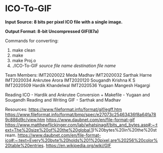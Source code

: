 # ICO-To-GIF

**Input Source: 8 bits per pixel ICO file with a single image.**

**Output Format: 8-bit Uncompressed GIF(87a)**

Commands for converting:
  1. make clean
  2. make
  3. make Proj.o
  4. ./ICO-To-GIF *source file name* *destination file name*
  
Team Members:
IMT2020022 Meda Madhav
IMT2020032 Sarthak Harne
IMT2020034 Ankrutee Arora
IMT2020120 Sougandh Krishna K S
IMT2020509 Hardik Khandelwal
IMT2020536 Yugaan Mangesh Hagargi

Reading ICO 			- Hardik and Ankrutee
Conversion + Makefile 		- Yugaan and Sougandh
Reading and Writing GIF 	- Sarthak and Madhav

Resources:
https://www.fileformat.info/format/gif/egff.htm
https://www.fileformat.info/format/bmp/spec/e27073c25463436f8a64fa789c886d9c/view.htm
https://www.daubnet.com/en/file-format-gif
https://www.matthewflickinger.com/lab/whatsinagif/bits_and_bytes.asp#:~:text=The%20size%20of%20the%20global,1)%20bytes%20in%20the%20stream.
https://www.daubnet.com/en/file-format-ico#:~:text=Every%20byte%20holds%201%20pixel,are%20256%20color%20table%20entries.
https://en.wikipedia.org/wiki/GIF
